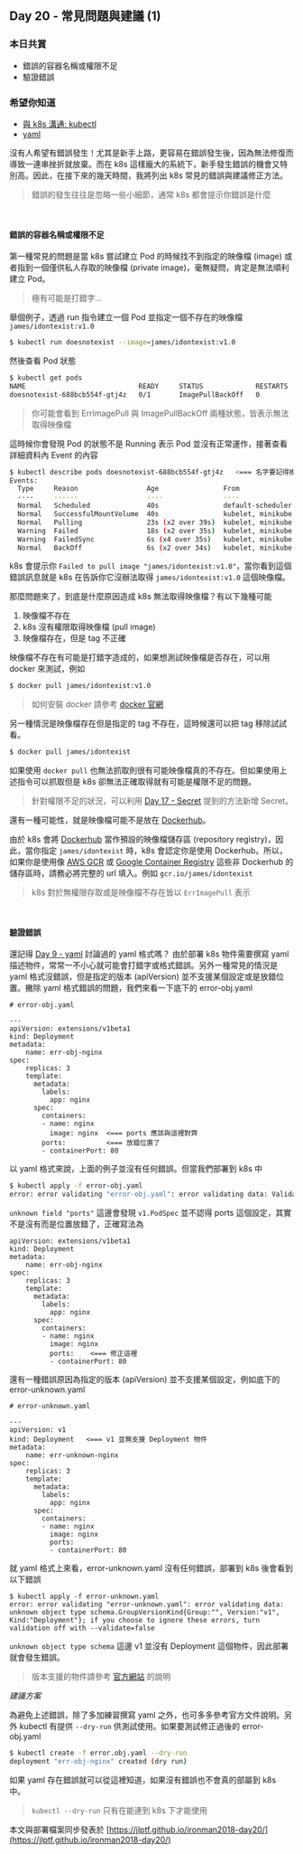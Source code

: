 ## Day 20 - 常見問題與建議 (1)

### 本日共賞

* 錯誤的容器名稱或權限不足
* 驗證錯誤

### 希望你知道

* [與 k8s 溝通: kubectl](https://ithelp.ithome.com.tw/articles/10193502)
* [yaml](https://ithelp.ithome.com.tw/articles/10193509)


沒有人希望有錯誤發生！尤其是新手上路，更容易在錯誤發生後，因為無法修復而導致一連串挫折就放棄。而在 k8s 這樣龐大的系統下，新手發生錯誤的機會又特別高。因此，在接下來的幾天時間，我將列出 k8s 常見的錯誤與建議修正方法。

> 錯誤的發生往往是忽略一些小細節，通常 k8s 都會提示你錯誤是什麼

<br/>

#### 錯誤的容器名稱或權限不足

第一種常見的問題是當 k8s 嘗試建立 Pod 的時候找不到指定的映像檔 (image) 或者指到一個僅供私人存取的映像檔 (private image)，毫無疑問，肯定是無法順利建立 Pod。

> 極有可能是打錯字...

舉個例子，透過 run 指令建立一個 Pod 並指定一個不存在的映像檔 `james/idontexist:v1.0`

```bash
$ kubectl run doesnotexist --image=james/idontexist:v1.0
```

然後查看 Pod 狀態

```bash
$ kubectl get pods
NAME                            READY     STATUS             RESTARTS   AGE
doesnotexist-688bcb554f-gtj4z   0/1       ImagePullBackOff   0          8s
```

> 你可能會看到 ErrImagePull 與 ImagePullBackOff 兩種狀態，皆表示無法取得映像檔

這時候你會發現 Pod 的狀態不是 Running 表示 Pod 並沒有正常運作，接著查看詳細資料內 Event 的內容

```bash
$ kubectl describe pods doesnotexist-688bcb554f-gtj4z   <=== 名字要記得換掉喔
Events:
  Type     Reason                 Age                From               Message
  ----     ------                 ----               ----               -------
  Normal   Scheduled              40s                default-scheduler  Successfully assigned doesnotexist-688bcb554f-gtj4z to minikube
  Normal   SuccessfulMountVolume  40s                kubelet, minikube  MountVolume.SetUp succeeded for volume "default-token-ld9jt"
  Normal   Pulling                23s (x2 over 39s)  kubelet, minikube  pulling image "james/idontexist:v1.0"
  Warning  Failed                 18s (x2 over 35s)  kubelet, minikube  Failed to pull image "james/idontexist:v1.0": rpc error: code = Unknown desc = Error response from daemon: repository james/idontexist not found: does not exist or no pull access
  Warning  FailedSync             6s (x4 over 35s)   kubelet, minikube  Error syncing pod
  Normal   BackOff                6s (x2 over 34s)   kubelet, minikube  Back-off pulling image "james/idontexist:v1.0"

```

k8s 會提示你 `Failed to pull image "james/idontexist:v1.0"`，當你看到這個錯誤訊息就是 k8s 在告訴你它沒辦法取得 `james/idontexist:v1.0` 這個映像檔。

那麼問題來了，到底是什麼原因造成 k8s 無法取得映像檔？有以下幾種可能

1. 映像檔不存在
2. k8s 沒有權限取得映像檔 (pull image)
3. 映像檔存在，但是 tag 不正確

映像檔不存在有可能是打錯字造成的，如果想測試映像檔是否存在，可以用 docker 來測試，例如

```bash
$ docker pull james/idontexist:v1.0
```

> 如何安裝 docker 請參考 [docker 官網](https://www.docker.com/)

另一種情況是映像檔存在但是指定的 tag 不存在，這時候還可以把 tag 移除試試看。

```bash
$ docker pull james/idontexist
```

如果使用 `docker pull` 也無法抓取則很有可能映像檔真的不存在。但如果使用上述指令可以抓取但是 k8s 卻無法正確取得就有可能是權限不足的問題。

> 針對權限不足的狀況，可以利用 [Day 17 - Secret](https://ithelp.ithome.com.tw/articles/10193940) 提到的方法新增 Secret。

還有一種可能性，就是映像檔可能不是放在 [Dockerhub](https://hub.docker.com)。

由於 k8s 會將 [Dockerhub](https://hub.docker.com) 當作預設的映像檔儲存區 (repository registry)，因此，當你指定 `james/idontexist` 時，k8s 會認定你是使用 Dockerhub。所以，如果你是使用像 [AWS GCR](https://aws.amazon.com/tw/ecr/) 或 [Google Container Registry](https://cloud.google.com/container-registry/) 這些非 Dockerhub 的儲存區時，請務必將完整的 url 填入。例如 `gcr.io/james/idontexist`

> k8s 對於無權限存取或是映像檔不存在皆以 `ErrImagePull` 表示

<br/>

#### 驗證錯誤

還記得 [ Day 9 - yaml](https://ithelp.ithome.com.tw/articles/10193509) 討論過的 yaml 格式嗎？ 由於部署 k8s 物件需要撰寫 yaml 描述物件，常常一不小心就可能會打錯字或格式錯誤。另外一種常見的情況是 yaml 格式沒錯誤，但是指定的版本 (apiVersion) 並不支援某個設定或是放錯位置。撇除 yaml 格式錯誤的問題，我們來看一下底下的 error-obj.yaml

```
# error-obj.yaml

---
apiVersion: extensions/v1beta1
kind: Deployment
metadata:
    name: err-obj-nginx
spec:
    replicas: 3
    template:
      metadata:
        labels: 
          app: nginx
      spec:
        containers:
        - name: nginx
          image: nginx  <=== ports 應該與這裡對齊
        ports:          <=== 放錯位置了
        - containerPort: 80
```

以 yaml 格式來說，上面的例子並沒有任何錯誤。但當我們部署到 k8s 中

```bash
$ kubectl apply -f error-obj.yaml
error: error validating "error-obj.yaml": error validating data: ValidationError(Deployment.spec.template.spec): unknown field "ports" in io.k8s.api.core.v1.PodSpec; if you choose to ignore these errors, turn validation off with --validate=false
```

`unknown field "ports"` 這邊會發現 `v1.PodSpec` 並不認得 ports 這個設定，其實不是沒有而是位置放錯了，正確寫法為

```
apiVersion: extensions/v1beta1
kind: Deployment
metadata:
    name: err-obj-nginx
spec:
    replicas: 3
    template:
      metadata:
        labels: 
          app: nginx
      spec:
        containers:
        - name: nginx
          image: nginx
          ports:    <=== 修正這裡
          - containerPort: 80
```

還有一種錯誤原因為指定的版本 (apiVersion) 並不支援某個設定，例如底下的 error-unknown.yaml

```
# error-unknown.yaml

---
apiVersion: v1
kind: Deployment   <=== v1 並無支援 Deployment 物件
metadata:
    name: err-unknown-nginx
spec:
    replicas: 3
    template:
      metadata:
        labels: 
          app: nginx
      spec:
        containers:
        - name: nginx
          image: nginx
          ports:
          - containerPort: 80
```

就 yaml 格式上來看，error-unknown.yaml 沒有任何錯誤，部署到 k8s 後會看到以下錯誤

```
$ kubectl apply -f error-unknown.yaml
error: error validating "error-unknown.yaml": error validating data: unknown object type schema.GroupVersionKind{Group:"", Version:"v1", Kind:"Deployment"}; if you choose to ignore these errors, turn validation off with --validate=false
```

`unknown object type schema` 這邊 v1 並沒有 Deployment 這個物件，因此部署就會發生錯誤。

> 版本支援的物件請參考 [官方網站](https://kubernetes.io/docs/reference/) 的說明

*建議方案*

為避免上述錯誤，除了多加練習撰寫 yaml 之外，也可多多參考官方文件說明。另外 kubectl 有提供 `--dry-run` 供測試使用。如果要測試修正過後的 error-obj.yaml

```bash
$ kubectl create -f error.obj.yaml --dry-run
deployment "err-obj-nginx" created (dry run)
```

如果 yaml 存在錯誤就可以從這裡知道，如果沒有錯誤也不會真的部屬到 k8s 中。

> `kubectl --dry-run` 只有在能連到 k8s 下才能使用

本文與部署檔案同步發表於 [https://jlptf.github.io/ironman2018-day20/](https://jlptf.github.io/ironman2018-day20/)